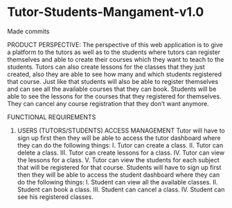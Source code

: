 # Tutor-Students-Mangament-v1.0
Made commits 


PRODUCT PERSPECTIVE:
The perspective of this web application is to give a platform to the tutors as well as to the students where tutors can register themselves 
and able to create their courses which they want to teach to the students. Tutors can also create lessons for the classes that they just created, 
also they are able to see how many and which students registered that course. Just like that students will also be able to register themselves and 
can see all the available courses that they can book. Students will be able to see the lessons for the courses that they registered for themselves. 
They can cancel any course registration that they don’t want anymore.

FUNCTIONAL REQUIREMENTS
1.	USERS (TUTORS/STUDENTS) ACCESS MANAGEMENT
Tutor will have to sign up first then they will be able to access the tutor dashboard where they can do the following things:
I.	Tutor can create a class.
II.	Tutor can delete a class.
III.	Tutor can create lessons for a class.
IV.	Tutor can view the lessons for a class.
V.	Tutor can view the students for each subject that will be registered for that course.
Students will have to sign up first then they will be able to access the student dashboard where they can do the following things:
I.	Student can view all the available classes.
II.	Student can book a class.
III.	Student can cancel a class.
IV.	Student can see his registered classes.

